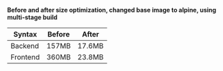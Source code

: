 **Before and after size optimization, changed base image to alpine, using multi-stage build**

| Syntax      | Before | After  |
| ----------- | ------ | ------ |
| Backend     | 157MB  | 17.6MB |
| Frontend    | 360MB  | 23.8MB |